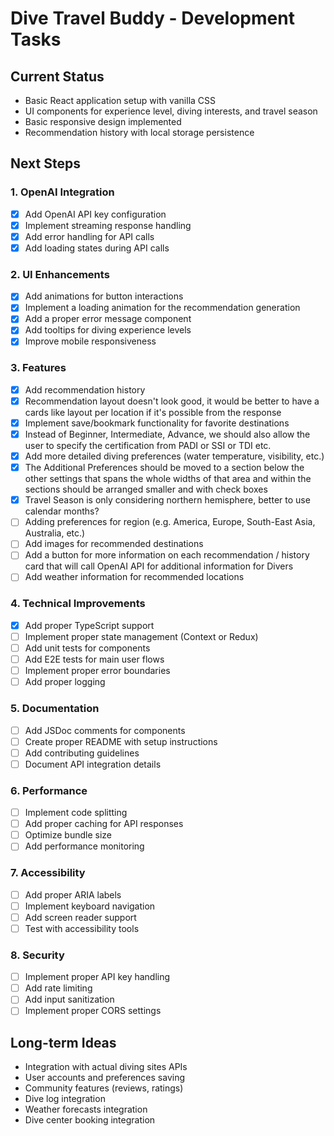 # Dive Travel Buddy - Development Tasks

## Current Status

- Basic React application setup with vanilla CSS
- UI components for experience level, diving interests, and travel season
- Basic responsive design implemented
- Recommendation history with local storage persistence

## Next Steps

### 1. OpenAI Integration

- [x] Add OpenAI API key configuration
- [x] Implement streaming response handling
- [x] Add error handling for API calls
- [x] Add loading states during API calls

### 2. UI Enhancements

- [x] Add animations for button interactions
- [x] Implement a loading animation for the recommendation generation
- [x] Add a proper error message component
- [x] Add tooltips for diving experience levels
- [x] Improve mobile responsiveness

### 3. Features

- [x] Add recommendation history
- [x] Recommendation layout doesn't look good, it would be better to have a cards like layout per location if it's possible from the response
- [x] Implement save/bookmark functionality for favorite destinations
- [x] Instead of Beginner, Intermediate, Advance, we should also allow the user to specify the certification from PADI or SSI or TDI etc.
- [x] Add more detailed diving preferences (water temperature, visibility, etc.)
- [x] The Additional Preferences should be moved to a section below the other settings that spans the whole widths of that area and within the sections should be arranged smaller and with check boxes
- [x] Travel Season is only considering northern hemisphere, better to use calendar months?
- [ ] Adding preferences for region (e.g. America, Europe, South-East Asia, Australia, etc.)
- [ ] Add images for recommended destinations
- [ ] Add a button for more information on each recommendation / history card that will call OpenAI API for additional information for Divers
- [ ] Add weather information for recommended locations

### 4. Technical Improvements

- [x] Add proper TypeScript support
- [ ] Implement proper state management (Context or Redux)
- [ ] Add unit tests for components
- [ ] Add E2E tests for main user flows
- [ ] Implement proper error boundaries
- [ ] Add proper logging

### 5. Documentation

- [ ] Add JSDoc comments for components
- [ ] Create proper README with setup instructions
- [ ] Add contributing guidelines
- [ ] Document API integration details

### 6. Performance

- [ ] Implement code splitting
- [ ] Add proper caching for API responses
- [ ] Optimize bundle size
- [ ] Add performance monitoring

### 7. Accessibility

- [ ] Add proper ARIA labels
- [ ] Implement keyboard navigation
- [ ] Add screen reader support
- [ ] Test with accessibility tools

### 8. Security

- [ ] Implement proper API key handling
- [ ] Add rate limiting
- [ ] Add input sanitization
- [ ] Implement proper CORS settings

## Long-term Ideas

- Integration with actual diving sites APIs
- User accounts and preferences saving
- Community features (reviews, ratings)
- Dive log integration
- Weather forecasts integration
- Dive center booking integration
